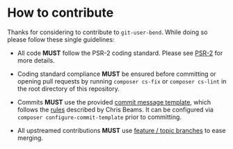 # How to contribute

Thanks for considering to contribute to `git-user-bend`. While doing so please follow these single guidelines:

- All code __MUST__ follow the PSR-2 coding standard. Please see [PSR-2](http://www.php-fig.org/psr/psr-2/) for more details.

- Coding standard compliance __MUST__ be ensured before committing or opening pull requests by running `composer cs-fix` or `composer cs-lint` in the root directory of this repository.

- Commits __MUST__ use the provided [commit message template](../.gitmessage), which follows the [rules](http://chris.beams.io/posts/git-commit/) described by Chris Beams. It can be configured via `composer configure-commit-template` prior to committing.

- All upstreamed contributions __MUST__ use [feature / topic branches](https://git-scm.com/book/en/v2/Git-Branching-Branching-Workflows) to ease merging.
